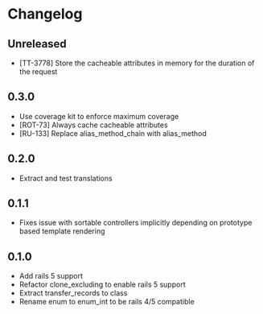 # Changelog

## Unreleased

* [TT-3778] Store the cacheable attributes in memory for the duration of the request

## 0.3.0

* Use coverage kit to enforce maximum coverage
* [ROT-73] Always cache cacheable attributes
* [RU-133] Replace alias_method_chain with alias_method

## 0.2.0

* Extract and test translations

## 0.1.1

* Fixes issue with sortable controllers
  implicitly depending on prototype based template rendering

## 0.1.0

* Add rails 5 support
* Refactor clone_excluding to enable rails 5 support
* Extract transfer_records to class
* Rename enum to enum_int to be rails 4/5 compatible
